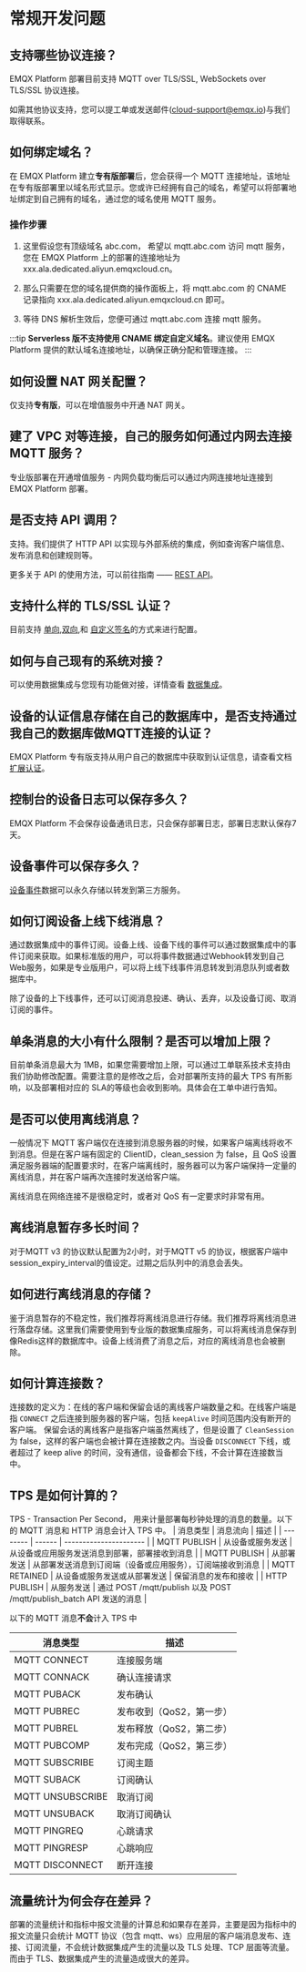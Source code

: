 # 常规开发问题


## 支持哪些协议连接？
EMQX Platform 部署目前支持 MQTT over TLS/SSL, WebSockets over TLS/SSL 协议连接。

如需其他协议支持，您可以提工单或发送邮件(cloud-support@emqx.io)与我们取得联系。

## 如何绑定域名？

在 EMQX Platform 建立**专有版部署**后，您会获得一个 MQTT 连接地址，该地址在专有版部署里以域名形式显示。您或许已经拥有自己的域名，希望可以将部署地址绑定到自己拥有的域名，通过您的域名使用 MQTT 服务。

### 操作步骤
1. 这里假设您有顶级域名 abc.com， 希望以 mqtt.abc.com 访问 mqtt 服务，您在 EMQX Platform 上的部署的连接地址为 xxx.ala.dedicated.aliyun.emqxcloud.cn。

2. 那么只需要在您的域名提供商的操作面板上，将 mqtt.abc.com 的 CNAME 记录指向 xxx.ala.dedicated.aliyun.emqxcloud.cn 即可。

3. 等待 DNS 解析生效后，您便可通过 mqtt.abc.com 连接 mqtt 服务。

:::tip
**Serverless 版不支持使用 CNAME 绑定自定义域名**。建议使用 EMQX Platform 提供的默认域名连接地址，以确保正确分配和管理连接。
:::

## 如何设置 NAT 网关配置？
仅支持**专有版**，可以在增值服务中开通 NAT 网关。

## 建了 VPC 对等连接，自己的服务如何通过内网去连接 MQTT 服务？
专业版部署在开通增值服务 - 内网负载均衡后可以通过内网连接地址连接到 EMQX Platform 部署。

## 是否支持 API 调用？
支持。我们提供了 HTTP API 以实现与外部系统的集成，例如查询客户端信息、发布消息和创建规则等。

更多关于 API 的使用方法，可以前往指南 —— [REST API](../api/api_overview.md)。

## 支持什么样的 TLS/SSL 认证？
目前支持 [单向](../deployments/tls_ssl.md),[双向](../deployments/tls_ssl.md),和 [自定义签名](../deployments/tls_ssl.md)的方式来进行配置。


## 如何与自己现有的系统对接？
可以使用数据集成与您现有功能做对接，详情查看 [数据集成](../data_integration/introduction.md)。

## 设备的认证信息存储在自己的数据库中，是否支持通过我自己的数据库做MQTT连接的认证？
EMQX Platform 专有版支持从用户自己的数据库中获取到认证信息，请查看文档[扩展认证](../deployments/custom_auth.md)。

## 控制台的设备日志可以保存多久？
EMQX Platform 不会保存设备通讯日志，只会保存部署日志，部署日志默认保存7天。


## 设备事件可以保存多久？
[设备事件](../rule_engine/rule_engine_events.md)数据可以永久存储以转发到第三方服务。

## 如何订阅设备上线下线消息？
通过数据集成中的事件订阅。设备上线、设备下线的事件可以通过数据集成中的事件订阅来获取。如果标准版的用户，可以将事件数据通过Webhook转发到自己Web服务，如果是专业版用户，可以将上线下线事件消息转发到消息队列或者数据库中。

除了设备的上下线事件，还可以订阅消息投递、确认、丢弃，以及设备订阅、取消订阅的事件。

## 单条消息的大小有什么限制？是否可以增加上限？
目前单条消息最大为 1MB，如果您需要增加上限，可以通过工单联系技术支持由我们协助修改配置。需要注意的是修改之后，会对部署所支持的最大 TPS 有所影响，以及部署相对应的 SLA的等级也会收到影响。具体会在工单中进行告知。

## 是否可以使用离线消息？
一般情况下 MQTT 客户端仅在连接到消息服务器的时候，如果客户端离线将收不到消息。但是在客户端有固定的 ClientID，clean_session 为 false，且 QoS 设置满足服务器端的配置要求时，在客户端离线时，服务器可以为客户端保持一定量的离线消息，并在客户端再次连接时发送给客户端。

离线消息在网络连接不是很稳定时，或者对 QoS 有一定要求时非常有用。

## 离线消息暂存多长时间？
对于MQTT v3 的协议默认配置为2小时，对于MQTT v5 的协议，根据客户端中 session_expiry_interval的值设定。过期之后队列中的消息会丢失。

## 如何进行离线消息的存储？
鉴于消息暂存的不稳定性，我们推荐将离线消息进行存储。我们推荐将离线消息进行落盘存储。这里我们需要使用到专业版的数据集成服务，可以将离线消息保存到像Redis这样的数据库中。设备上线消费了消息之后，对应的离线消息也会被删除。

## 如何计算连接数？
连接数的定义为：在线的客户端和保留会话的离线客户端数量之和。在线客户端是指 `CONNECT` 之后连接到服务器的客户端，包括 `keepAlive` 时间范围内没有断开的客户端。 保留会话的离线客户是指客户端虽然离线了，但是设置了 `CleanSession` 为 false，这样的客户端也会被计算在连接数之内。当设备 `DISCONNECT` 下线，或者超过了 keep alive 的时间，没有通信，设备都会下线，不会计算在连接数当中。

## TPS 是如何计算的？
TPS - Transaction Per Second， 用来计量部署每秒钟处理的消息的数量。以下的 MQTT 消息和 HTTP 消息会计入 TPS 中。
| 消息类型     | 消息流向   | 描述              |
| -------- | ------ | ---------------------- |
| MQTT PUBLISH | 从设备或服务发送 | 从设备或应用服务发送消息到部署，部署接收到消息   |
| MQTT PUBLISH | 从部署发送 | 从部署发送消息到订阅端（设备或应用服务），订阅端接收到消息 |
| MQTT RETAINED | 从设备或服务发送或从部署发送 | 保留消息的发布和接收 |
| HTTP PUBLISH | 从服务发送 | 通过 POST /mqtt/publish 以及 POST /mqtt/publish_batch API 发送的消息 |



以下的 MQTT 消息**不会**计入 TPS 中

| 消息类型  | 描述              |
| -------- | ---------------------- |
| MQTT CONNECT | 连接服务端   |
| MQTT CONNACK | 确认连接请求   |
| MQTT PUBACK | 发布确认 |
| MQTT PUBREC | 发布收到（QoS2，第一步） |
| MQTT PUBREL | 发布释放（QoS2，第二步） |
| MQTT PUBCOMP | 发布完成（QoS2，第三步） |
| MQTT SUBSCRIBE | 订阅主题 |
| MQTT SUBACK | 订阅确认 |
| MQTT UNSUBSCRIBE | 取消订阅 |
| MQTT UNSUBACK | 取消订阅确认 |
| MQTT PINGREQ | 心跳请求 |
| MQTT PINGRESP | 心跳响应 |
| MQTT DISCONNECT | 断开连接 |

## 流量统计为何会存在差异？
部署的流量统计和指标中报文流量的计算总和如果存在差异，主要是因为指标中的报文流量只会统计 MQTT 协议（包含 mqtt、ws）应用层的客户端消息发布、连接、订阅流量，不会统计数据集成产生的流量以及 TLS 处理、TCP 层面等流量。而由于 TLS、数据集成产生的流量造成很大的差异。